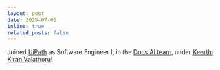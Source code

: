 ```yaml
---
layout: post
date: 2025-07-02
inline: true
related_posts: false
---
```


Joined [UiPath](https://www.uipath.com/) as Software Engineer I, in the [Docs AI team](https://docs.uipath.com/), under [Keerthi Kiran Valathoru](https://www.linkedin.com/in/keerthikiranvj/)!
